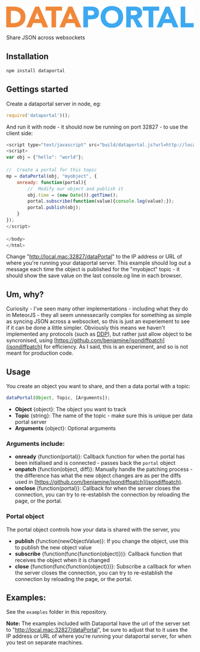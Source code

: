 ![alt text](https://github.com/jsguy/dataportal/raw/master/logo.png "Dataportal logo")

Share JSON across websockets

## Installation

```javascript
npm install dataportal
```

## Gettings started

Create a dataportal server in node, eg:

```javascript
require('dataportal')();
```

And run it with node - it should now be running on port 32827 - to use the client side:

```javascript
<script type="text/javascript" src="build/dataportal.js?url=http://local.mac:32827/dataPortal"></script>
<script>
var obj = {"hello": "world"};

//	Create a portal for this topic
mp = dataPortal(obj, "myobject", {
	onready: function(portal){
		//	Modify our object and publish it
		obj.time = (new Date()).getTime();
		portal.subscribe(function(value){console.log(value);});
		portal.publish(obj);
	}
});
</script>

</body>
</html>
```

Change "http://local.mac:32827/dataPortal" to the IP address or URL of where you're running your dataportal server.
This example should log out a message each time the object is published for the "myobject" topic - it should show the save value on the last console.og line in each browser.

## Um, why?

Curiosity - I've seen many other implementations - including what they do in MeteorJS - they all seem unnessecarily complex for something as simple as syncing JSON across a websocket, so this is just an experiement to see if it can be done a little simpler. Obviously this means we haven't implemented any protocols (such as [DDP](https://en.wikipedia.org/wiki/Distributed_Data_Protocol)), but rather just allow object to be syncronised, using [https://github.com/benjamine/jsondiffpatch](jsondiffpatch) for efficiency.
As I said, this is an experiment, and so is not meant for production code.

## Usage

You create an object you want to share, and then a data portal with a topic:

```javascript
dataPortal(Object, Topic, [Arguments]);
```

* **Object** {object}: The object you want to track
* **Topic** {string}: The name of the topic - make sure this is unique per data portal server
* **Arguments** {object}: Optional arguments

### Arguments include:

* **onready** {function(portal)}: Callback function for when the portal has been initialised and is connected - passes back the `portal` object
* **onpatch** {function(object, diff)}: Manually handle the patching process - the difference has what the new object changes are as per the diffs used in [https://github.com/benjamine/jsondiffpatch](jsondiffpatch).
* **onclose** {function(portal)}: Callback for when the server closes the connection, you can try to re-establish the connection by reloading the page, or the portal.

### Portal object

The portal object controls how your data is shared with the server, you 

* **publish** {function(newObjectValue)}: If you change the object, use this to publish the new object value
* **subscribe** {function(func{function(object)})}: Callback function that receives the object when it is changed
* **close** {function(func{function(object)})}: Subscribe a callback for when the server closes the connection, you can try to re-establish the connection by reloading the page, or the portal.

## Examples:

See the `examples` folder in this repository.

**Note:** The examples included with Dataportal have the url of the server set to "http://local.mac:32827/dataPortal", be sure to adjust that to it uses the IP address or URL of where you're running your dataportal server, for when you test on separate machines.